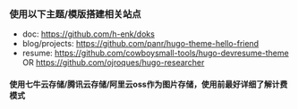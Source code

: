 ### 使用以下主题/模版搭建相关站点

- doc: https://github.com/h-enk/doks
- blog/projects: https://github.com/panr/hugo-theme-hello-friend
- resume: https://github.com/cowboysmall-tools/hugo-devresume-theme OR https://github.com/ojroques/hugo-researcher

#### 使用七牛云存储/腾讯云存储/阿里云oss作为图片存储，使用前最好详细了解计费模式